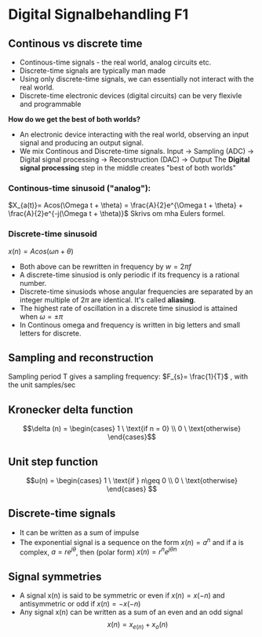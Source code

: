 
# Digital Signalbehandling F1

## Continous vs discrete time
- Continous-time signals - the real world, analog circuits etc. 
- Discrete-time signals are typically man made
- Using only discrete-time signals, we can essentially not interact with the real world.
- Discrete-time electronic devices (digital circuits) can be very flexivle and programmable

**How do we get the best of both worlds?**
- An electronic device interacting with the real world, observing an input signal and producing an output signal.
- We mix Continous and Discrete-time signals.
Input -> Sampling (ADC) -> Digital signal processing -> Reconstruction (DAC) -> Output
The **Digital signal processing** step in the middle creates "best of both worlds"

### Continous-time sinusoid ("analog"):
$X_{a(t)}= Acos(\Omega t + \theta) = \frac{A}{2}e^{\Omega t + \theta} + \frac{A}{2}e^{-j(\Omega t + \theta)}$ 
Skrivs om mha Eulers formel. 

### Discrete-time sinusoid
$x(n) = Acos(\omega n + \theta)$
- Both above can be rewritten in frequency by $w = 2 \pi f$
- A discrete-time sinusiod is only periodic if its frequency is a rational number.
- Discrete-time sinusiods whose angular frequencies are separated by an integer multiple of $2 \pi$ are identical. It's called **aliasing**.
- The highest rate of oscillation in a discrete time sinusiod is attained when $\omega = \pm \pi$
- In Continous omega and frequency is written in big letters and small letters for discrete.

## Sampling and reconstruction
Sampling period T gives a sampling frequency:
$F_{s}= \frac{1}{T}$ , with the unit samples/sec

## Kronecker delta function
$$\delta (n) = \begin{cases} 1 \ \text{if n = 0} \\ 0 \ \text{otherwise} \end{cases}$$
## Unit step function
$$u(n) = \begin{cases} 1 \ \text{if } n\geq 0 \\ 0 \ \text{otherwise} \end{cases} $$

## Discrete-time signals
- It can be written as a sum of impulse
- The exponential signal is a sequence on the form $x(n) = a^{n}$ 
  and if a is complex, $a = re^{j \theta}$, then (polar form)
  $x(n) = r^{n}e^{j \theta n}$

## Signal symmetries
- A signal x(n) is said to be symmetric or even if $x(n) = x(-n)$
  and antisymmetric or odd if $x(n) = -x(-n)$
- Any signal x(n) can be written as a sum of an even and an odd signal $$x(n) = x_{e(n)}+ x_o(n)$$